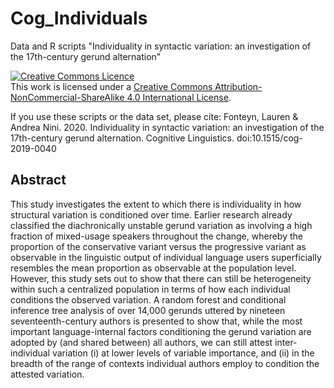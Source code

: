 # Cog_Individuals
Data and R scripts "Individuality in syntactic variation: an investigation of the 17th-century gerund alternation"

<a rel="license" href="http://creativecommons.org/licenses/by-nc-sa/4.0/"><img alt="Creative Commons Licence" style="border-width:0" src="https://i.creativecommons.org/l/by-nc-sa/4.0/88x31.png" /></a><br />This work is licensed under a <a rel="license" href="http://creativecommons.org/licenses/by-nc-sa/4.0/">Creative Commons Attribution-NonCommercial-ShareAlike 4.0 International License</a>.

If you use these scripts or the data set, please cite:
Fonteyn, Lauren & Andrea Nini. 2020. Individuality in syntactic variation: an investigation of the 17th-century gerund alternation. Cognitive Linguistics. doi:10.1515/cog-2019-0040

## Abstract
This study investigates the extent to which there is individuality in
how structural variation is conditioned over time. Earlier research already classified
the diachronically unstable gerund variation as involving a high fraction
of mixed-usage speakers throughout the change, whereby the proportion of the
conservative variant versus the progressive variant as observable in the linguistic
output of individual language users superficially resembles the mean proportion
as observable at the population level. However, this study sets out to
show that there can still be heterogeneity within such a centralized population
in terms of how each individual conditions the observed variation. A random
forest and conditional inference tree analysis of over 14,000 gerunds uttered by
nineteen seventeenth-century authors is presented to show that, while the most
important language-internal factors conditioning the gerund variation are
adopted by (and shared between) all authors, we can still attest inter-individual
variation (i) at lower levels of variable importance, and (ii) in the breadth of the
range of contexts individual authors employ to condition the attested variation.
